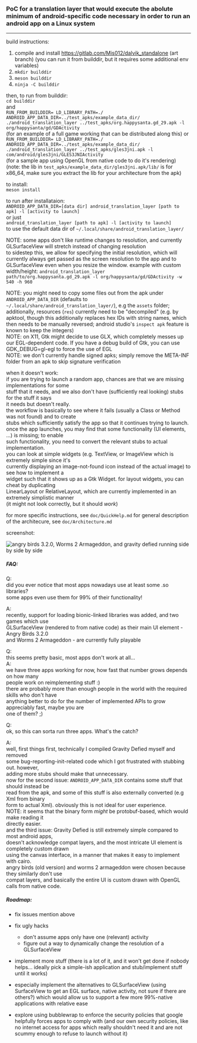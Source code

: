 ### PoC for a translation layer that would execute the abolute minimum of android-specific code necessary in order to run an android app on a Linux system

---

build instructions:  
1. compile and install https://gitlab.com/Mis012/dalvik_standalone (art branch) (you can run it from builddir, but it requires some additional env variables)
2. `mkdir builddir`
3. `meson builddir`
4. `ninja -C builddir`

then, to run from builddir:  
`cd builddir`  
and  
`RUN_FROM_BUILDDIR= LD_LIBRARY_PATH=./ ANDROID_APP_DATA_DIR=../test_apks/example_data_dir/ ./android_translation_layer ../test_apks/org.happysanta.gd_29.apk -l org/happysanta/gd/GDActivity`  
(for an example of a full game working that can be distributed along this)
or  
`RUN_FROM_BUILDDIR= LD_LIBRARY_PATH=./ ANDROID_APP_DATA_DIR=../test_apks/example_data_dir/ ./android_translation_layer ../test_apks/gles3jni.apk -l com/android/gles3jni/GLES3JNIActivity`  
(for a sample app using OpenGL from native code to do it's rendering) (note: the lib in `test_apks/example_data_dir/gles3jni.apk/lib/` is for x86_64, make sure you extract the lib for your architecture from the apk)  

to install:  
`meson install`  

to run after installataion:  
`ANDROID_APP_DATA_DIR=[data dir] android_translation_layer [path to apk] -l [activity to launch]`  
or just  
`android_translation_layer [path to apk] -l [activity to launch]`  
to use the default data dir of `~/.local/share/android_translation_layer/`

NOTE: some apps don't like runtime changes to resolution, and currently GLSurfaceView will stretch instead of changing resolution  
to sidestep this, we allow for specifying the initial resolution, which will currently always get passed as the screen resolution to the app and to GLSurfaceView even when you resize the window.
example with custom width/height: `android_translation_layer path/to/org.happysanta.gd_29.apk -l org/happysanta/gd/GDActivity -w 540 -h 960`

NOTE: you might need to copy some files out from the apk under `ANDROID_APP_DATA_DIR` 
(defaults to `~/.local/share/android_translation_layer/`), e.g the `assets` folder;  
additionally, resources (`res`) currently need to be "decompiled" (e.g. by apktool, though this 
additionally replaces hex IDs with string names, which then needs to be manually reversed;
android studio's `inspect apk` feature is known to keep the integers)  
NOTE: on X11, Gtk might decide to use GLX, which completely messes up our EGL-dependent code.
If you have a debug build of Gtk, you can use GDK_DEBUG=gl-egl to force the use of EGL  
NOTE: we don't currently handle signed apks; simply remove the META-INF folder from an apk to skip signature verification

when it doesn't work:  
if you are trying to launch a random app, chances are that we are missing implementations for some  
stuff that it needs, and we also don't have (sufficiently real looking) stubs for the stuff it says  
it needs but doesn't really.  
the workflow is basically to see where it fails (usually a Class or Method was not found) and to create  
stubs which sufficiently satisfy the app so that it continues trying to launch.  
once the app launches, you may find that some functionality (UI elements, ...) is missing; to enable  
such functionality, you need to convert the relevant stubs to actual implementation.  
you can look at simple widgets (e.g. TextView, or ImageView which is extremely simple since it's  
currently displaying an image-not-found icon instead of the actual image) to see how to implement a  
widget such that it shows up as a Gtk Widget. for layout widgets, you can cheat by duplicating  
LinearLayout or RelativeLayout, which are currently implemented in an extremely simplistic manner  
(it might not look correctly, but it should *work*)

for more specific instructions, see `doc/QuickHelp.md`
for general description of the architecure, see `doc/Architecture.md`

screenshot:

![angry birds 3.2.0, Worms 2 Armageddon, and gravity defied running side by side by side](https://gitlab.com/Mis012/android_translation_layer_PoC/-/raw/master/screenshot_2.png)

##### FAQ:

Q:  
	did you ever notice that most apps nowadays use at least some .so libraries?  
	some apps even use them for 99% of their functionality!  

A:  
	recently, support for loading bionic-linked libraries was added, and two games which use  
	GLSurfaceView (rendered to from native code) as their main UI element - Angry Birds 3.2.0  
	and Worms 2 Armageddon - are currently fully playable

Q:  
	this seems pretty basic, most apps don't work at all...  
A:  
	we have three apps working for now, how fast that number grows depends on how many  
	people work on reimplementing stuff :)  
	there are probably more than enough people in the world with the required skills who don't have  
	anything better to do for the number of implemented APIs to grow appreciably fast, maybe you are  
	one of them? ;)

Q:  
	ok, so this can sorta run three apps. What's the catch?  

A:  
	well, first things first, technically I compiled Gravity Defied myself and removed  
	some bug-reporting-init-related code which I got frustrated with stubbing out. however,  
	adding more stubs should make that unnecessary.  
	now for the second issue: `ANDROID_APP_DATA_DIR` contains some stuff that should instead be  
	read from the apk, and some of this stuff is also externally converted (e.g Xml from binary  
	form to actual Xml). obviously this is not ideal for user experience.  
	NOTE: it seems that the binary form *might* be protobuf-based, which would make reading it  
	directly easier.  
	and the third issue: Gravity Defied is still extremely simple compared to most android apps,  
	doesn't acknowledge compat layers, and the most intricate UI element is completely custom drawn  
	using the canvas interface, in a manner that makes it easy to implement with cairo.  
	angry birds (old version) and worms 2 armageddon were chosen because they similarly don't use  
	compat layers, and basically the entire UI is custom drawn with OpenGL calls from native code.


##### Roadmap:

- fix issues mention above

- fix ugly hacks
	- don't assume apps only have one (relevant) activity
	- figure out a way to dynamically change the resolution of a GLSurfaceView

- implement more stuff (there is a lot of it, and it won't get done if nobody helps... ideally pick a simple-ish application and stub/implement stuff until it works)

- especially implement the alternatives to GLSurfaceView (using SurfaceView to get an EGL surface, native activity, not sure if there are others?) which would allow us to support a few more 99%-native applications with relative ease

- explore using bubblewrap to enforce the security policies that google helpfully forces apps to comply with (and our own security policies, like no internet access for apps which really shouldn't need it and are not scummy enough to refuse to launch without it)
